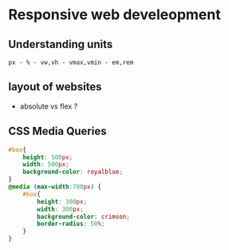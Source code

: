 # Responsive web develeopment

## Understanding units
` px - % - vw,vh - vmax,vmin - em,rem `
## layout of websites
* absolute vs flex ? 

## CSS Media Queries
```css
#box{
    height: 500px;
    width: 500px;
    background-color: royalblue;
}
@media (max-width:700px) {
    #box{
        height: 300px;
        width: 300px;
        background-color: crimson;
        border-radius: 50%;
    }
}
```

